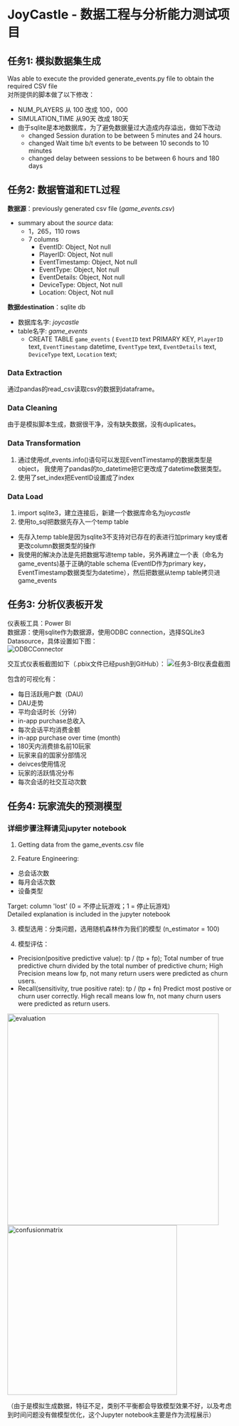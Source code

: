 # JoyCastle - 数据工程与分析能力测试项目

## 任务1: 模拟数据集生成
Was able to execute the provided generate_events.py file to obtain the required CSV file  
对所提供的脚本做了以下修改：
- NUM_PLAYERS 从 100 改成 100，000  
- SIMULATION_TIME 从90天 改成 180天  
- 由于sqlite是本地数据库，为了避免数据量过大造成内存溢出，做如下改动
	- changed Session duration to be between 5 minutes and 24 hours. 
	- changed Wait time b/t events to be between 10 seconds to 10 minutes  
	- changed delay between sessions to be between 6 hours and 180 days

## 任务2: 数据管道和ETL过程
**数据源**：previously generated csv file (*game_events.csv*)  
- summary about the *source* data:
  - 1，265，110 rows
  - 7 columns
    - EventID: Object, Not null
    - PlayerID: Object, Not null
    - EventTimestamp: Object, Not null
    - EventType: Object, Not null
    - EventDetails: Object, Not null
    - DeviceType: Object, Not null
    - Location: Object, Not null

**数据destination**：sqlite db  
  - 数据库名字: *joycastle*  
  - table名字: *game_events*  
  	- CREATE TABLE `game_events` (
              `EventID` text PRIMARY KEY,
              `PlayerID` text,
              `EventTimestamp` datetime,
              `EventType` text,
              `EventDetails` text,
              `DeviceType` text,
              `Location` text;  

### Data Extraction
通过pandas的read_csv读取csv的数据到dataframe。

### Data Cleaning
由于是模拟脚本生成，数据很干净，没有缺失数据，没有duplicates。

### Data Transformation
1. 通过使用df_events.info()语句可以发现EventTimestamp的数据类型是object，
我使用了pandas的to_datetime把它更改成了datetime数据类型。
2. 使用了set_index把EventID设置成了index  

### Data Load
1. import sqlite3，建立连接后，新建一个数据库命名为*joycastle*
2. 使用to_sql把数据先存入一个temp table
- 先存入temp table是因为sqlite3不支持对已存在的表进行加primary key或者更改column数据类型的操作
- 我使用的解决办法是先把数据写进temp table，另外再建立一个表（命名为game_events)基于正确的table schema (EventID作为primary key，EventTimestamp数据类型为datetime），然后把数据从temp table拷贝进game_events


## 任务3: 分析仪表板开发  
仪表板工具：Power BI  
数据源：使用sqlite作为数据源，使用ODBC connection，选择SQLite3 Datasource，具体设置如下图：  
![ODBCConnector](https://github.com/liyi61/joycastle-de-interview/assets/39036575/8d1dc666-3bfb-4eb7-b808-6f2c368a39fd)  

交互式仪表板截图如下（.pbix文件已经push到GitHub）：
![任务3-BI仪表盘截图](https://github.com/liyi61/joycastle-de-interview/assets/39036575/5b108d4f-c05b-4c33-8e30-b393d4f4f323)  

包含的可视化有：  
- 每日活跃用户数（DAU)  
- DAU走势
- 平均会话时长（分钟）
- in-app purchase总收入  
- 每次会话平均消费金额  
- in-app purchase over time (month)  
- 180天内消费排名前10玩家  
- 玩家来自的国家分部情况
- deivces使用情况
- 玩家的活跃情况分布  
- 每次会话的社交互动次数  


## 任务4: 玩家流失的预测模型  
### 详细步骤注释请见jupyter notebook

1. Getting data from the game_events.csv file  

2. Feature Engineering:  
- 总会话次数  
- 每月会话次数  
- 设备类型  

Target: column 'lost' (0 = 不停止玩游戏；1 = 停止玩游戏)  
Detailed explanation is included in the jupyter notebook

3. 模型选用：分类问题，选用随机森林作为我们的模型 (n_estimator = 100) 

4. 模型评估：

- Precision(positive predictive value): tp / (tp + fp); Total number of true predictive churn divided by the total number of predictive churn; High Precision means low fp, not many return users were predicted as churn users.  
- Recall(sensitivity, true positive rate): tp / (tp + fn) Predict most postive or churn user correctly. High recall means low fn, not many churn users were predicted as return users.  

<img width="475" alt="evaluation" src="https://github.com/liyi61/joycastle-de-interview/assets/39036575/494b4c0a-ac05-48ef-ac44-88dcfbbbd96d">

<img width="381" alt="confusionmatrix" src="https://github.com/liyi61/joycastle-de-interview/assets/39036575/ebfada4a-8f0d-4fd2-90da-ee7e42f76ab0">

（由于是模拟生成数据，特征不足，类别不平衡都会导致模型效果不好，以及考虑到时间问题没有做模型优化，这个Jupyter notebook主要是作为流程展示）
